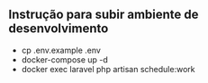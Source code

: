 ## Instrução para subir ambiente de desenvolvimento

- cp .env.example .env
- docker-compose up -d
- docker exec laravel php artisan schedule:work